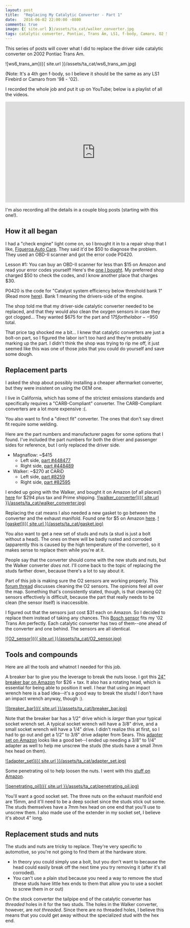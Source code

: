 ```yaml
---
layout: post
title:  "Replacing My Catalytic Converter - Part 1"
date:   2016-06-02 22:00:00 -0800
comments: true
image: {{ site.url }}/assets/ta_cat/walker_converter.jpg
tags: catalytic converter, Pontiac, Trans Am, LS1, f-body, Camaro, O2 Sensor, replace, gasket, exhaust
---
```


This series of posts will cover what I did to replace the driver side catalytic converter on 2002 Pontiac Trans Am. 

![ws6_trans_am]({{ site.url }}/assets/ta_cat/ws6_trans_am.jpg)

(Note: It's a 4th gen f-body, so I believe it should be the same as any LS1 Firebird or Camaro from '98 - '02).

I recorded the whole job and put it up on YouTube; below is a playlist of all the videos.

<iframe width="560" height="315" src="https://www.youtube.com/embed/videoseries?list=PL5ZijMzZWWhe09WfR8lttnx4CrMRcafPm" frameborder="0" allowfullscreen></iframe>

I'm also recording all the details in a couple blog posts (starting with this one!).

## How it all began
I had a "check engine" light come on, so I brought it in to a repair shop that I like, [Figueroa Auto Care](http://www.yelp.com/biz/figueroa-street-complete-auto-care-santa-barbara "Figueroa Auto Care on Yelp"). They said it'd be $50 to diagnose the problem. They used an OBD-II scanner and got the error code P0420. 

<div class="message">
Lesson #1: You can buy an OBD-II scanner for less than $15 on Amazon and read your error codes yourself! Here's the <a href="http://amzn.to/1YKw7jY">one I bought</a>. My preferred shop charged $50 to check the codes, and I know another place that charges $30.
</div>

P0420 is the code for "Catalyst system efficiency below threshold bank 1" (Read more [here](http://www.obd-codes.com/p0420)). Bank 1 meaning the drivers-side of the engine.

The shop told me that my driver-side catalytic converter needed to be replaced, and that they would also clean the oxygen sensors in case they got clogged... They wanted $675 for the part and $175 for the labor--$950 total. 

That price tag shocked me a bit... I knew that catalytic converters are just a bolt-on part, so I figured the labor isn't too hard and they're probably marking up the part. I didn't think the shop was trying to rip me off, it just seemed like this was one of those jobs that you could do yourself and save some dough.

## Replacement parts
I asked the shop about possibly installing a cheaper aftermarket converter, but they were insistent on using the OEM one.  

I live in California, which has some of the strictest emissions standards and specifically requires a "CARB-Compliant" converter. The CARB-Compliant converters are a lot more expensive :(.

You also want to find a "direct fit" converter. The ones that don't say direct fit require some welding.

Here are the part numbers and manufacturer pages for some options that I found. I've included the part numbers for both the driver and passenger sides for reference, but I only replaced the driver side.

* Magnaflow:	~$415
  * Left side, [part #448477](https://www.magnaflow.com/products?partNumber=448477)
  * Right side, [part #448489](https://www.magnaflow.com/products?partNumber=448489)
* Walker:	~$270 at CARiD
  * Left side, [part #8259](http://www.walkerexhaust.com/catalog/carb-converters/e-catalog-lookup/82598)
  * Right side, [part #82595](http://www.walkerexhaust.com/catalog/carb-converters/e-catalog-lookup/82595)

I ended up going with the Walker, and bought it on Amazon (of all places!) [here](http://amzn.to/1WzCBVc) for $294 plus tax and Prime shipping.
[![walker_converter]({{ site.url }}/assets/ta_cat/walker_converter.jpg)](http://amzn.to/1WzCBVc)

Replacing the cat means I also needed a new gasket to go between the converter and the exhaust manifold. Found one for $5 on Amazon [here](http://amzn.to/20XYCM3).
[![gasket]({{ site.url }}/assets/ta_cat/gasket.jpg)](http://amzn.to/20XYCM3)

You also want to get a new set of studs and nuts (a stud is just a bolt without a head). The ones on there will be badly rusted and corroded (apparently this is caused by the high temperature of the converter), so it makes sense to replace them while you're at it.

People say that the converter should come with the new studs and nuts, but the Walker converter *does not*. I'll come back to the topic of replacing the studs farther down, because there's a lot to say about it.

Part of this job is making sure the O2 sensors are working properly. This [forum thread](http://www.ford-trucks.com/forums/6076-can-you-clean-oxygen-sensor.html) discusses cleaning the O2 sensors. The opinions feel all over the map. Something that's consistently stated, though, is that cleaning O2 sensors effectively is difficult, because the part that really needs to be clean (the sensor itself) is inaccessible.

I figured out that the sensors just cost $31 each on Amazon. So I decided to replace them instead of taking any chances. This [Bosch sensor](http://amzn.to/1TO2lHB) fits my '02 Trans Am perfectly. Each catalytic converter has two of them--one ahead of the converter and one behind. The sensors are all identical.

[![O2_sensor]({{ site.url }}/assets/ta_cat/O2_sensor.jpg)](http://amzn.to/1TO2lHB)

## Tools and compounds

Here are all the tools and whatnot I needed for this job.

A breaker bar to give you the leverage to break the nuts loose. I got this [24" breaker bar on Amazon](http://amzn.to/20Y0NiC) for $26 + tax. It also has a rotating head, which is essential for being able to position it well. I hear that using an impact wrench here is a bad idea--it's a good way to break the studs! I don't have an impact wrench anyway, though :).

[![breaker_bar]({{ site.url }}/assets/ta_cat/breaker_bar.jpg)](http://amzn.to/20Y0NiC)

Note that the breaker bar has a 1/2" drive which is *larger* than your typical socket wrench set. A typical socket wrench will have a 3/8" drive, and a small socket wrench will have a 1/4" drive. I didn't realize this at first, so I had to go out and get a 1/2" to 3/8" drive adapter from Sears. This [adapter set on Amazon](http://amzn.to/1TO1RBq) looks like a good bet--I ended up needing a 3/8" to 1/4" adapter as well to help me unscrew the studs (the studs have a small 7mm hex head on them).

[![adapter_set]({{ site.url }}/assets/ta_cat/adapter_set.jpg)](http://amzn.to/1TO1RBq)

Some penetrating oil to help loosen the nuts. I went with this [stuff on Amazon](http://amzn.to/1TTnLIT).

[![penetrating_oil]({{ site.url }}/assets/ta_cat/penetrating_oil.jpg)](http://amzn.to/1TTnLIT)

You'll want a good socket set. The three nuts on the exhaust manifold end are 15mm, and it'll need to be a deep socket since the studs stick out some. The studs themselves have a 7mm hex head on one end that you'll use to unscrew them. I also made use of the extender in my socket set, I believe it's about 4" long.

## Replacement studs and nuts
The studs and nuts are tricky to replace. They're very specific to automotive, so you're not going to find them at the hardware store.

* In theory you could simply use a bolt, but you don't want to because the head could easily break off the next time you try removing it (after it's all corroded).
* You can't use a plain stud because you need a way to remove the stud (these studs have little hex ends to them that allow you to use a socket to screw them in or out)

On the stock converter the tailpipe end of the catalytic converter has *threaded* holes in it for the two studs. The holes in the Walker converter, however, are *not threaded*. Since there are no threaded holes, I believe this means that you could get away without the specialized stud with the hex end. 
      